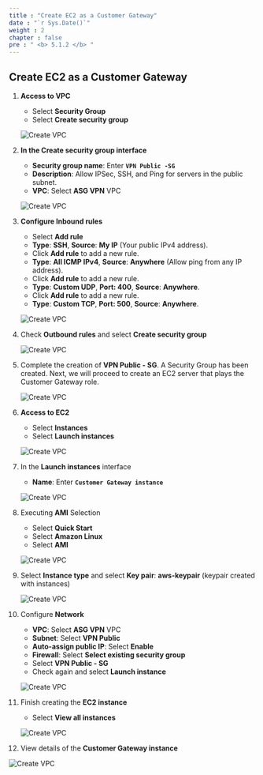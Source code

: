 ```yaml
---
title : "Create EC2 as a Customer Gateway"
date : "`r Sys.Date()`"
weight : 2
chapter : false
pre : " <b> 5.1.2 </b> "
---
```

## Create EC2 as a Customer Gateway

1. **Access to VPC**

   - Select **Security Group**
   - Select **Create security group**

   ![Create VPC](/images/10/0001.png?featherlight=false&width=90pc)

2. **In the Create security group interface**

   - **Security group name**: Enter **`VPN Public -SG`**
   - **Description**: Allow IPSec, SSH, and Ping for servers in the public subnet.
   - **VPC**: Select **ASG VPN** VPC

   ![Create VPC](/images/10/0002.png?featherlight=false&width=90pc)

3. **Configure Inbound rules**

   - Select **Add rule**
   - **Type**: **SSH**, **Source**: **My IP** (Your public IPv4 address).
   - Click **Add rule** to add a new rule.
   - **Type**: **All ICMP IPv4**, **Source**: **Anywhere** (Allow ping from any IP address).
   - Click **Add rule** to add a new rule.
   - **Type**: **Custom UDP**, **Port: 400**, **Source**: **Anywhere**.
   - Click **Add rule** to add a new rule.
   - **Type**: **Custom TCP**, **Port: 500**, **Source**: **Anywhere**.

   ![Create VPC](/images/10/0003.png?featherlight=false&width=90pc)

4. Check **Outbound rules** and select **Create security group**

   ![Create VPC](/images/10/0004.png?featherlight=false&width=90pc)

5. Complete the creation of **VPN Public - SG**. A Security Group has been created. Next, we will proceed to create an EC2 server that plays the Customer Gateway role.

   ![Create VPC](/images/10/0005.png?featherlight=false&width=90pc)

6. **Access to EC2**

   - Select **Instances**
   - Select **Launch instances**

   ![Create VPC](/images/10/0006.png?featherlight=false&width=90pc)

7. In the **Launch instances** interface

   - **Name**: Enter **`Customer Gateway instance`**

   ![Create VPC](/images/10/0007.png?featherlight=false&width=90pc)

8. Executing **AMI** Selection

   - Select **Quick Start**
   - Select **Amazon Linux**
   - Select **AMI**

   ![Create VPC](/images/10/0008.png?featherlight=false&width=90pc)

9. Select **Instance type** and select **Key pair**: **aws-keypair** (keypair created with instances)

   ![Create VPC](/images/10/0009.png?featherlight=false&width=90pc)

10. Configure **Network**

    - **VPC**: Select **ASG VPN** VPC
    - **Subnet**: Select **VPN Public**
    - **Auto-assign public IP**: Select **Enable**
    - **Firewall**: Select **Select existing security group**
    - Select **VPN Public - SG**
    - Check again and select **Launch instance**

    ![Create VPC](/images/10/00010.png?featherlight=false&width=90pc)

11. Finish creating the **EC2 instance**

    - Select **View all instances**

    ![Create VPC](/images/10/00011.png?featherlight=false&width=90pc)

12. View details of the **Customer Gateway instance**

   ![Create VPC](/images/10/00012.png?featherlight=false&width=90pc)
